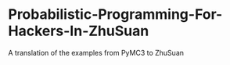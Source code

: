 # Probabilistic-Programming-For-Hackers-In-ZhuSuan
A translation of the examples from PyMC3 to ZhuSuan
